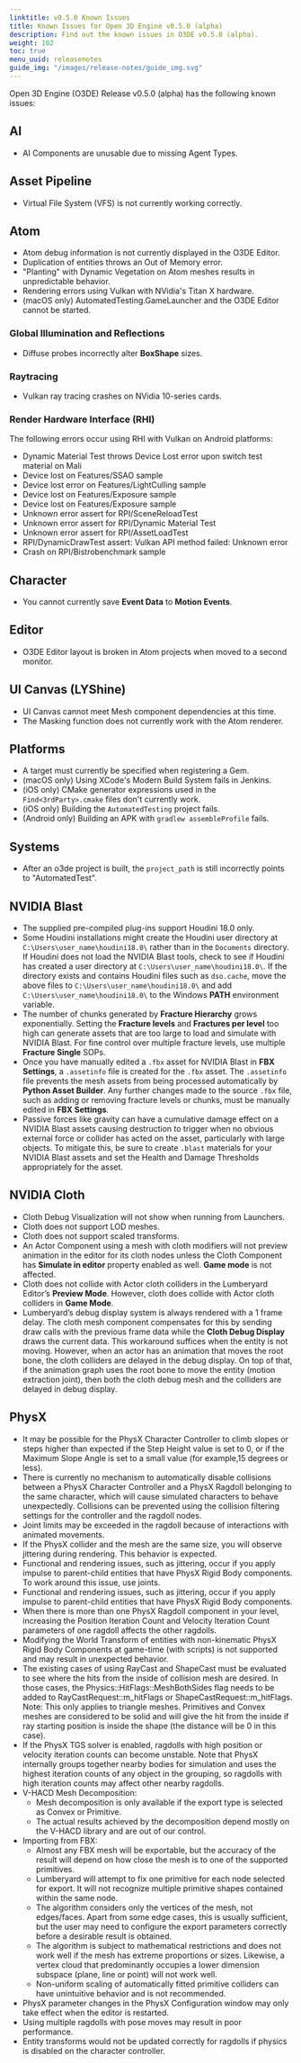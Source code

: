 ```yaml
---
linktitle: v0.5.0 Known Issues
title: Known Issues for Open 3D Engine v0.5.0 (alpha)
description: Find out the known issues in O3DE v0.5.0 (alpha).
weight: 102
toc: true
menu_uuid: releasenotes
guide_img: "/images/release-notes/guide_img.svg"
---
```


Open 3D Engine (O3DE) Release v0.5.0 (alpha) has the following known issues:

## AI

* AI Components are unusable due to missing Agent Types.

## Asset Pipeline

* Virtual File System (VFS) is not currently working correctly.

## Atom

* Atom debug information is not currently displayed in the O3DE Editor.
* Duplication of entities throws an Out of Memory error.
* "Planting" with Dynamic Vegetation on Atom meshes results in unpredictable behavior.
* Rendering errors using Vulkan with NVidia's Titan X hardware.
* (macOS only) AutomatedTesting.GameLauncher and the O3DE Editor cannot be started.

### Global Illumination and Reflections

* Diffuse probes incorrectly alter **BoxShape** sizes.

### Raytracing

* Vulkan ray tracing crashes on NVidia 10-series cards.

### Render Hardware Interface (RHI)

The following errors occur using RHI with Vulkan on Android platforms:

* Dynamic Material Test throws Device Lost error upon switch test material on Mali
* Device lost on Features/SSAO sample
* Device lost error on Features/LightCulling sample
* Device lost on Features/Exposure sample
* Device lost on Features/Exposure sample
* Unknown error assert for RPI/SceneReloadTest
* Unknown error assert for RPI/Dynamic Material Test
* Unknown error assert for RPI/AssetLoadTest
* RPI/DynamicDrawTest assert: Vulkan API method failed: Unknown error
* Crash on RPI/Bistrobenchmark sample

## Character

* You cannot currently save **Event Data** to **Motion Events**.

## Editor

* O3DE Editor layout is broken in Atom projects when moved to a second monitor.

## UI Canvas (LYShine)

* UI Canvas cannot meet Mesh component dependencies at this time.
* The Masking function does not currently work with the Atom renderer.

## Platforms

* A target must currently be specified when registering a Gem.
* (macOS only) Using XCode's Modern Build System fails in Jenkins.
* (iOS only) CMake generator expressions used in the `Find<3rdParty>.cmake` files don't currently work.
* (iOS only) Building the `AutomatedTesting` project fails.
* (Android only) Building an APK with `gradlew assembleProfile` fails.

## Systems

* After an o3de project is built, the `project_path` is still incorrectly points to "AutomatedTest".

## NVIDIA Blast

* The supplied pre-compiled plug-ins support Houdini 18.0 only.
* Some Houdini installations might create the Houdini user directory at `C:\Users\user_name\houdini18.0\` rather than in the `Documents` directory. If Houdini does not load the NVIDIA Blast tools, check to see if Houdini has created a user directory at `C:\Users\user_name\houdini18.0\`. If the directory exists and contains Houdini files such as `dso.cache`, move the above files to `C:\Users\user_name\houdini18.0\` and add `C:\Users\user_name\houdini18.0\` to the Windows **PATH** environment variable.
* The number of chunks generated by **Fracture Hierarchy** grows exponentially. Setting the **Fracture levels** and **Fractures per level** too high can generate assets that are too large to load and simulate with NVIDIA Blast. For fine control over multiple fracture levels, use multiple **Fracture Single** SOPs.
* Once you have manually edited a `.fbx` asset for NVIDIA Blast in **FBX Settings**, a `.assetinfo` file is created for the `.fbx` asset. The `.assetinfo` file prevents the mesh assets from being processed automatically by **Python Asset Builder**. Any further changes made to the source `.fbx` file, such as adding or removing fracture levels or chunks, must be manually edited in **FBX Settings**.
* Passive forces like gravity can have a cumulative damage effect on a NVIDIA Blast assets causing destruction to trigger when no obvious external force or collider has acted on the asset, particularly with large objects. To mitigate this, be sure to create `.blast` materials for your NVIDIA Blast assets and set the Health and Damage Thresholds appropriately for the asset.

## NVIDIA Cloth
* Cloth Debug Visualization will not show when running from Launchers.
* Cloth does not support LOD meshes.
* Cloth does not support scaled transforms.
* An Actor Component using a mesh with cloth modifiers will not preview animation in the editor for its cloth nodes unless the Cloth Component has **Simulate in editor** property enabled as well. **Game mode** is not affected.
* Cloth does not collide with Actor cloth colliders in the Lumberyard Editor’s **Preview Mode**. However, cloth does collide with Actor cloth colliders in **Game Mode**.
* Lumberyard’s debug display system is always rendered with a 1 frame delay. The cloth mesh component compensates for this by sending draw calls with the previous frame data while the **Cloth Debug Display** draws the current data. This workaround suffices when the entity is not moving. However, when an actor has an animation that moves the root bone, the cloth colliders are delayed in the debug display. On top of that, if the animation graph uses the root bone to move the entity (motion extraction joint), then both the cloth debug mesh and the colliders are delayed in debug display.

## PhysX
* It may be possible for the PhysX Character Controller to climb slopes or steps higher than expected if the Step Height value is set to 0, or if the Maximum Slope Angle is set to a small value (for example,15 degrees or less).
* There is currently no mechanism to automatically disable collisions between a PhysX Character Controller and a PhysX Ragdoll belonging to the same character, which will cause simulated characters to behave unexpectedly. Collisions can be prevented using the collision filtering settings for the controller and the ragdoll nodes.
* Joint limits may be exceeded in the ragdoll because of interactions with animated movements.
* If the PhysX collider and the mesh are the same size, you will observe jittering during rendering. This behavior is expected.
* Functional and rendering issues, such as jittering, occur if you apply impulse to parent-child entities that have PhysX Rigid Body components. To work around this issue, use joints.
* Functional and rendering issues, such as jittering, occur if you apply impulse to parent-child entities that have PhysX Rigid Body components.
* When there is more than one PhysX Ragdoll component in your level, increasing the Position Iteration Count and Velocity Iteration Count parameters of one ragdoll affects the other ragdolls.
* Modifying the World Transform of entities with non-kinematic PhysX Rigid Body Components at game-time (with scripts) is not supported and may result in unexpected behavior.
* The existing cases of using RayCast and ShapeCast must be evaluated to see where the hits from the inside of collision mesh are desired. In those cases, the Physics::HitFlags::MeshBothSides flag needs to be added to RayCastRequest::m_hitFlags or ShapeCastRequest::m_hitFlags. Note: This only applies to triangle meshes. Primitives and Convex meshes are considered to be solid and will give the hit from the inside if ray starting position is inside the shape (the distance will be 0 in this case).
* If the PhysX TGS solver is enabled, ragdolls with high position or velocity iteration counts can become unstable. Note that PhysX internally groups together nearby bodies for simulation and uses the highest iteration counts of any object in the grouping, so ragdolls with high iteration counts may affect other nearby ragdolls.
* V-HACD Mesh Decomposition:
    * Mesh decomposition is only available if the export type is selected as Convex or Primitive.
    * The actual results achieved by the decomposition depend mostly on the V-HACD library and are out of our control.
* Importing from FBX:
    * Almost any FBX mesh will be exportable, but the accuracy of the result will depend on how close the mesh is to one of the supported primitives.
    * Lumberyard will attempt to fix one primitive for each node selected for export. It will not recognize multiple primitive shapes contained within the same node.
    * The algorithm considers only the vertices of the mesh, not edges/faces. Apart from some edge cases, this is usually sufficient, but the user may need to configure the export parameters correctly before a desirable result is obtained.
    * The algorithm is subject to mathematical restrictions and does not work well if the mesh has extreme proportions or sizes. Likewise, a vertex cloud that predominantly occupies a lower dimension subspace (plane, line or point) will not work well.
    * Non-uniform scaling of automatically fitted primitive colliders can have unintuitive behavior and is not recommended.
* PhysX parameter changes in the PhysX Configuration window may only take effect when the editor is restarted.
* Using multiple ragdolls with pose moves may result in poor performance.
* Entity transforms would not be updated correctly for ragdolls if physics is disabled on the character controller.